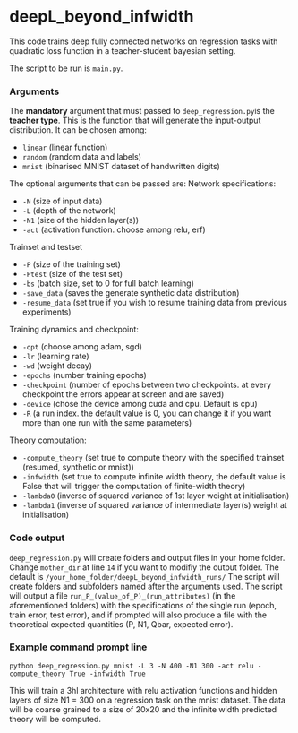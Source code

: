 # deepL_beyond_infwidth

This code trains deep fully connected networks on regression tasks with quadratic loss function in a teacher-student bayesian setting.

The script to be run is ```main.py```.  

### Arguments

The **mandatory** argument that must passed to ```deep_regression.py```is the **teacher type**. This is the function that will generate the input-output distribution. It can be chosen among: 
  - ```linear``` (linear function) 
  - ```random``` (random data and labels)
  - ```mnist``` (binarised MNIST dataset of handwritten digits)
  

The optional arguments that can be passed are: 
  Network specifications: 
  - ```-N``` (size of input data)
  - ```-L``` (depth of the network)
  - ```-N1``` (size of the hidden layer(s)) 
  - ```-act``` (activation function. choose among relu, erf)   

  Trainset and testset
  - ```-P``` (size of the training set)
  - ```-Ptest``` (size of the test set) 
  - ```-bs``` (batch size, set to 0 for full batch learning)
  - ```-save_data``` (saves the generate synthetic data distribution) 
  - ```-resume_data``` (set true if you wish to resume training data from previous experiments)
  
  Training dynamics and checkpoint:
  - ```-opt``` (choose among adam, sgd)
  - ```-lr``` (learning rate)
  - ```-wd``` (weight decay)
  - ```-epochs``` (number training epochs)
  - ```-checkpoint``` (number of epochs between two checkpoints. at every checkpoint the errors appear at screen and are saved)
  - ```-device``` (chose the device among cuda and cpu. Default is cpu)
  - ```-R``` (a run index. the default value is 0, you can change it if you want more than one run with the same parameters)
  
  Theory computation:
  - ```-compute_theory``` (set true to compute theory with the specified trainset (resumed, synthetic or mnist))
  - ```-infwidth``` (set true to compute infinite width theory, the default value is False that will trigger the computation of finite-width theory)
  - ```-lambda0``` (inverse of squared variance of 1st layer weight at initialisation)
  - ```-lambda1``` (inverse of squared variance of intermediate layer(s) weight at initialisation)


### Code output

```deep_regression.py``` will create folders and output files in your home folder. 
Change ```mother_dir``` at line ```14``` if you want to modifiy the output folder. The default is ```/your_home_folder/deepL_beyond_infwidth_runs/``` The script will create folders and subfolders named after the arguments used.
The script will output a file ```run_P_(value_of_P)_(run_attributes)``` (in the aforementioned folders) with the specifications of the single run (epoch, train error, test error), and if prompted will also produce a file with the theoretical expected quantities (P, N1, Qbar, expected error).
 
### Example command prompt line
```
python deep_regression.py mnist -L 3 -N 400 -N1 300 -act relu -compute_theory True -infwidth True
```
This will train a 3hl architecture with relu activation functions and hidden layers of size N1 = 300 on a regression task on the mnist dataset. The data will be coarse grained to a size of 20x20 and the infinite width predicted theory will be computed.

